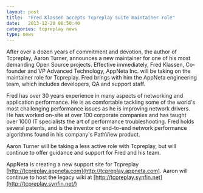 ```yaml
---
layout: post
title:  "Fred Klassen accepts Tcpreplay Suite maintainer role"
date:   2013-12-20 08:50:40
categories: tcpreplay news
type: news
---
```


After over a dozen years of commitment and devotion, the author of Tcpreplay, Aaron Turner, 
announces a new maintainer for one of his most demanding Open Source projects. Effective 
immediately, Fred Klassen, Co-founder and VP Advanced Technology, AppNeta Inc. will be taking
on the maintainer role for Tcpreplay. Fred brings with him the AppNeta engineering team, 
which includes developers, QA and support staff.

Fred has over 30 years experience in many aspects of networking and application
performance. He is as comfortable tackling some of the world's most challenging performance
issues as he is improving network drivers. He has worked on-site at over 100 corporate companies
and has taught over 1000 IT specialists the art of performance troubleshooting. Fred holds
several patents, and is the inventor or end-to-end network performance algorithms found in
his company's PathView product.

Aaron Turner will be taking a less active role with Tcpreplay, but will continue to offer
guidance and support for Fred and his team.

AppNeta is creating a new support site for Tcpreplay
[http://tcpreplay.appneta.com](http://tcpreplay.appneta.com).
Aaron will continue to host the legacy wiki at
[http://tcpreplay.synfin.net](http://tcpreplay.synfin.net/)